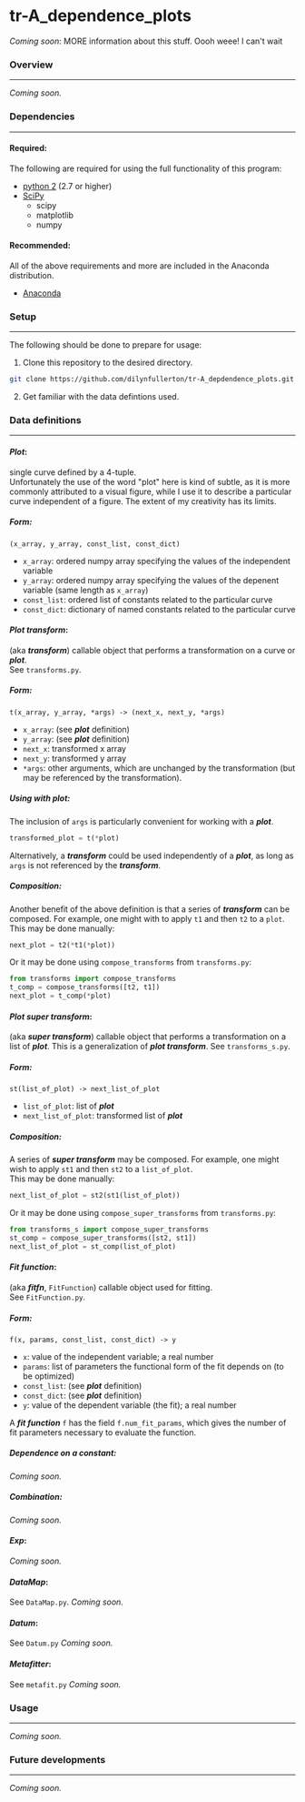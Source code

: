 # tr-A_dependence_plots

_Coming soon_: MORE information about this stuff. Oooh weee! I can't wait

### Overview
---

_Coming soon._

### Dependencies
---

#### Required:

The following are required for using the full functionality of this program:

* [python 2](https://www.python.org/downloads) (2.7 or higher)
* [SciPy](https://www.scipy.org/install.html)
  * scipy
  * matplotlib
  * numpy

#### Recommended:

All of the above requirements and more are included in the Anaconda
distribution.

* [Anaconda](https://www.continuum.io/downloads)

### Setup
---

The following should be done to prepare for usage:

1. Clone this repository to the desired directory.  

```bash
git clone https://github.com/dilynfullerton/tr-A_depdendence_plots.git
```
2. Get familiar with the data defintions used.

### Data definitions
---

#### _Plot_:

single curve defined by a 4-tuple.  
Unfortunately the use of the word "plot" here is kind of subtle,
as it is more commonly attributed to a visual figure,
while I use it to describe a particular curve independent of a figure.
The extent of my creativity has its limits.

##### Form:

```
(x_array, y_array, const_list, const_dict)
```
* `x_array`: ordered numpy array specifying the values of the
independent variable
* `y_array`: ordered numpy array specifying the values of the
depenent variable (same length as `x_array`)
* `const_list`: ordered list of constants related to the particular
curve
* `const_dict`: dictionary of named constants related to the
particular curve

#### _Plot transform_:

(aka **_transform_**) callable object that performs a transformation
on a curve or **_plot_**.  
See `transforms.py`.

##### Form:

```
t(x_array, y_array, *args) -> (next_x, next_y, *args)
```
* `x_array`: (see **_plot_** definition)
* `y_array`: (see **_plot_** definition)
* `next_x`: transformed x array
* `next_y`: transformed y array
* `*args`: other arguments, which are unchanged by the
transformation (but may be referenced by the transformation).

##### Using with _plot_:

The inclusion of `args` is particularly convenient for working with
a **_plot_**.

```python
transformed_plot = t(*plot)
```
Alternatively, a **_transform_** could be used independently of
a **_plot_**, as long as `args` is not referenced by the
**_transform_**.  

##### Composition:
Another benefit of the above definition is that a series of
**_transform_** can be composed. For example, one might with to
apply `t1` and then `t2` to a `plot`.  
This may be done manually:

```python
next_plot = t2(*t1(*plot))
```
Or it may be done using `compose_transforms` from `transforms.py`:

```python
from transforms import compose_transforms
t_comp = compose_transforms([t2, t1])
next_plot = t_comp(*plot)
```

#### _Plot super transform_:

(aka **_super transform_**) callable object that performs a
transformation on a list of **_plot_**. This is a
generalization of **_plot transform_**.
See `transforms_s.py`.

##### Form:

```
st(list_of_plot) -> next_list_of_plot
```
* `list_of_plot`: list of **_plot_**
* `next_list_of_plot`: transformed list of **_plot_**

##### Composition:
A series of **_super transform_** may be composed. For example,
one might wish to apply `st1` and then `st2` to a `list_of_plot`.  
This may be done manually:

```python
next_list_of_plot = st2(st1(list_of_plot))
```
Or it may be done using `compose_super_transforms` from
`transforms.py`:

```python
from transforms_s import compose_super_transforms
st_comp = compose_super_transforms([st2, st1])
next_list_of_plot = st_comp(list_of_plot)
```

#### _Fit function_:

(aka **_fitfn_**, `FitFunction`) callable object used for fitting.  
See `FitFunction.py`.

##### Form:

```
f(x, params, const_list, const_dict) -> y
```
* `x`: value of the independent variable; a real number
* `params`: list of parameters the functional form of the fit
depends on \(to be optimized\)
* `const_list`: (see **_plot_** definition)
* `const_dict`: (see **_plot_** definition)
* `y`: value of the dependent variable (the fit); a real number

A **_fit function_** `f` has the field `f.num_fit_params`,
which gives the number of fit parameters necessary to evaluate the
function.

##### Dependence on a constant:

_Coming soon._

##### Combination:

_Coming soon._

#### _Exp_:

_Coming soon._

#### _DataMap_:

See `DataMap.py`.
_Coming soon._

#### _Datum_:

See `Datum.py`
_Coming soon._

#### _Metafitter_:

See `metafit.py`
_Coming soon._

### Usage
---

_Coming soon._

### Future developments
---
_Coming soon._
